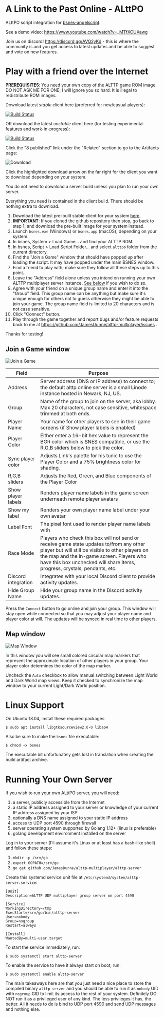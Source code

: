 # A Link to the Past Online - ALttPO
ALttPO script integration for [bsnes-angelscript](//github.com/JamesDunne/bsnes-angelscript).

See a demo video: https://www.youtube.com/watch?v=_MTfXCUXawg

Join us on discord! https://discord.gg/AVQ2yKd - this is where the community is and you get access to latest updates and be able to suggest and vote on new features.

# Play with a friend over the Internet

**PREREQUISITES**: You need your own copy of the ALTTP game ROM image. DO NOT ASK ME FOR ONE; I will ignore you so hard. It is illegal to redistribute ROM images.

Download latest _stable_ client here (preferred for new/casual players):

[![Build Status](https://dev.azure.com/ALttPO/alttpo/_apis/build/status/JamesDunne.alttp-multiplayer?branchName=master)](https://dev.azure.com/ALttPO/alttpo/_build/latest?definitionId=2&branchName=master)

OR download the latest _unstable_ client here (for testing experimental features and work-in-progress):

[![Build Status](https://dev.azure.com/ALttPO/alttpo/_apis/build/status/JamesDunne.alttp-multiplayer?branchName=unstable)](https://dev.azure.com/ALttPO/alttpo/_build/latest?definitionId=2&branchName=unstable)

Click the "8 published" link under the "Related" section to go to the Artifacts page:

![Download](static/azure-download.png)

Click the highlighted download arrow on the far right for the client you want to download depending on your system.

You do not need to download a server build unless you plan to run your own server.

Everything you need is contained in the client build. There should be nothing extra to download.

1. Download the latest pre-built stable client for your system [here](https://dev.azure.com/ALttPO/alttpo/_build?definitionId=2&_a=summary&view=runs&statusFilter=succeeded&repositoryFilter=2&branchFilter=7).
1. **IMPORTANT**: If you cloned the github repository then stop, go back to step 1, and download the pre-built image for your system instead.
1. Launch `bsnes.exe` (Windows) or `bsnes.app` (macOS), depending on your system.
1. In bsnes, System > Load Game... and find your ALTTP ROM.
1. In bsnes, Script > Load Script Folder... and select `alttpo` folder from the current directory.
1. Find the "Join a Game" window that should have popped up after loading the script. It may have popped under the main BSNES window.
1. Find a friend to play with; make sure they follow all these steps up to this point.
1. Leave the "Address" field alone unless you intend on running your own ALTTP multiplayer server instance. [See below](#running-your-own-server) if you wish to do so.
1. Agree with your friend on a unique group name and enter it into the "Group" field. This group name can be anything but make sure it's unique enough for others not to guess otherwise they might be able to join your game. The group name field is limited to 20 characters and is not case sensitive.
1. Click "Connect" button.
1. Play through the game together and report bugs and/or feature requests back to me at https://github.com/JamesDunne/alttp-multiplayer/issues .

Thanks for testing!

## Join a Game window
![Join a Game](static/join-a-game-2.png)

| Field               | Purpose                                                                                                                                                                                                                                                                |
|---------------------|------------------------------------------------------------------------------------------------------------------------------------------------------------------------------------------------------------------------------------------------------------------------|
| Address             | Server address (DNS or IP address) to connect to; the default alttp.online server is a small Linode instance hosted in Newark, NJ, US.                                                                                                                                 |
| Group               | Name of the group to join on the server, aka lobby. Max 20 characters, not case sensitive, whitespace trimmed at both ends.                                                                                                                                            |
| Player Name         | Your name for other players to see in their game screens (if Show player labels is enabled)                                                                                                                                                                            |
| Player Color        | Either enter a 16-bit hex value to represent the BGR color which is SNES compatible, or use the R,G,B sliders below to pick the color.                                                                                                                                 |
| Sync player color   | Adjusts Link's palette for his tunic to use the Player Color and a 75% brightness color for shading.                                                                                                                                                                   |
| R,G,B sliders       | Adjusts the Red, Green, and Blue components of the Player Color                                                                                                                                                                                                        |
| Show player labels  | Renders player name labels in the game screen underneath remote player avatars                                                                                                                                                                                         |
| Show my label       | Renders your own player name label under your own avatar                                                                                                                                                                                                               |
| Label Font          | The pixel font used to render player name labels with                                                                                                                                                                                                                  |
| Race Mode           | Players who check this box will not send or receive game state updates to/from any other player but will still be visible to other players on the map and the in-game screen. Players who have this box unchecked will share items, progress, crystals, pendants, etc. |
| Discord integration | Integrates with your local Discord client to provide activity updates.                                                                                                                                                                                                 |
| Hide Group Name     | Hide your group name in the Discord activity updates.                                                                                                                                                                                                                  |

Press the `Connect` button to go online and join your group. This window will stay open while connected so that you may adjust your player name and player color at will. The updates will be synced in real time to other players.

## Map window
![Map Window](static/map-window.png)

In this window you will see small colored circular map markers that represent the approximate location of other players in your group. Your player color determines the color of the map marker.

Uncheck the `Auto` checkbox to allow manual switching between Light World and Dark World map views. Keep it checked to synchronize the map window to your current Light/Dark World position.

# Linux Support

On Ubuntu 18.04, install these required packages:
```
$ sudo apt install libgtksourceview2.0-0 libao4
```

Also be sure to make the `bsnes` file executable:
```
$ chmod +x bsnes
```

The executable bit unfortunately gets lost in translation when creating the build artifact archive.

# Running Your Own Server

If you wish to run your own ALttPO server, you will need:

1. a server, publicly accessible from the Internet
1. a static IP address assigned to your server or knowledge of your current IP address assigned by your ISP
1. optionally a DNS name assigned to your static IP address
1. access to UDP port 4590 through firewall
1. server operating system supported by Golang 1.12+ (linux is preferable)
1. golang development environment installed on the server

Log in to your server (I'll assume it's Linux or at least has a bash-like shell) and follow these steps:

1. `mkdir -p /srv/go`
1. `export GOPATH=/srv/go`
1. `go get github.com/JamesDunne/alttp-multiplayer/alttp-server`

Create this systemd service unit file at `/etc/systemd/system/alttp-server.service`:

```
[Unit]
Description=ALTTP UDP multiplayer group server on port 4590

[Service]
WorkingDirectory=/tmp
ExecStart=/srv/go/bin/alttp-server
User=nobody
Group=nogroup
Restart=always

[Install]
WantedBy=multi-user.target
```
 
To start the service immediately, run:
```
$ sudo systemctl start alttp-server
```

To enable the service to have it always start on boot, run:
```
$ sudo systemctl enable alttp-server
```

The main takeaways here are that you just need a nice place to store the compiled binary `alttp-server` and you should be able to run it as `nobody` UID with `nogroup` GID to limit its access to the rest of your system. Definitely DO NOT run it as a privileged user of any kind. The less privileges it has, the better. All it needs to do is bind to UDP port 4590 and send UDP messages and nothing else.
